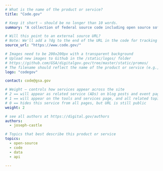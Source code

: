 ```yaml
---
# What is the name of the product or service?
title: "Code.gov"

# Keep it short — should be no longer than 10 words.
summary: "A collection of federal source code including open source software."

# Will this point to an external source URL?
# Note: We'll add a ?dg to the end of the URL in the code for tracking purposes
source_url: "https://www.code.gov/"

# Images need to be 200x200px with a transparent background
# Upload new images to Github in the /static/logos/ folder
# https://github.com/GSA/digitalgov.gov/tree/master/static/promos/
# The filename should reflect the name of the product or service (e.g., challenge-gov.png)
logo: "codegov"

contact: code@gsa.gov

# Weight — controls how services appear across the site
# 2 == will appear as related service (ADs) on blog posts and event pages
# 1 == will appear on the tools and services page, and all related topic pages
# 0 == hides this service from all pages, but URL is still public
weight: 2

# see all authors at https://digital.gov/authors
authors:
  - joseph-castle

# Topics that best describe this product or service
topics:
  - open-source
  - code
  - data
  - api

---
```


